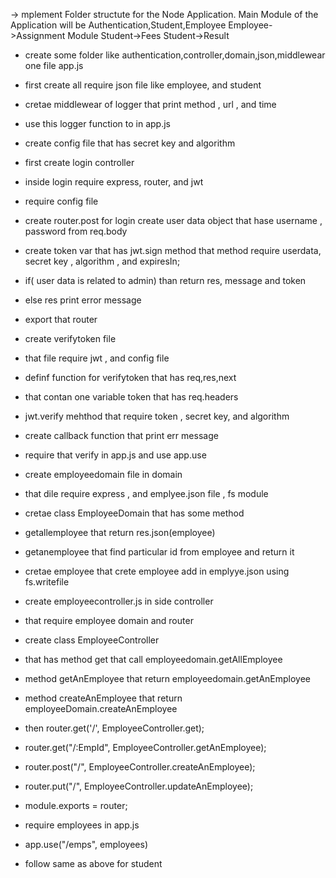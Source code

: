 -> mplement Folder structute for the Node Application. Main Module of the Application will be Authentication,Student,Employee Employee->Assignment Module Student->Fees Student->Result

- create some folder like authentication,controller,domain,json,middlewear one file app.js
- first create all require json file like employee, and student
- cretae middlewear of logger that print method , url , and time
- use this logger function to in app.js

- create config file that has secret key and algorithm 

- first create login controller
- inside login require express, router, and jwt
- require config file
- create router.post for login create user data object that hase username , password from req.body
- create token var that has jwt.sign method that method require userdata, secret key , algorithm , and expiresIn;
- if( user data is related to admin) than return res, message and token
- else res print error message
- export that router

- create verifytoken file 
- that file require jwt , and config file
- definf function for verifytoken that has req,res,next
- that contan one variable token that has req.headers
- jwt.verify mehthod that require token , secret key, and algorithm
- create callback function that print err message
- require that verify in app.js and use app.use


- create employeedomain file in domain
- that dile require express , and emplyee.json file , fs module
- cretae class EmployeeDomain that has some method
- getallemployee that return res.json(employee)
- getanemployee that find particular id from employee and return it
- cretae employee that crete employee add in emplyye.json using fs.writefile


- create employeecontroller.js in side controller
- that require employee domain and router
- create class EmployeeController 
- that has method get that call employeedomain.getAllEmployee
- method getAnEmployee that return employeedomain.getAnEmployee
- method createAnEmployee that return employeeDomain.createAnEmployee
- then router.get('/', EmployeeController.get);
- router.get("/:EmpId", EmployeeController.getAnEmployee);
- router.post("/", EmployeeController.createAnEmployee);
- router.put("/", EmployeeController.updateAnEmployee);
- module.exports = router;
- require employees in app.js
- app.use("/emps", employees)


- follow same as above for student





